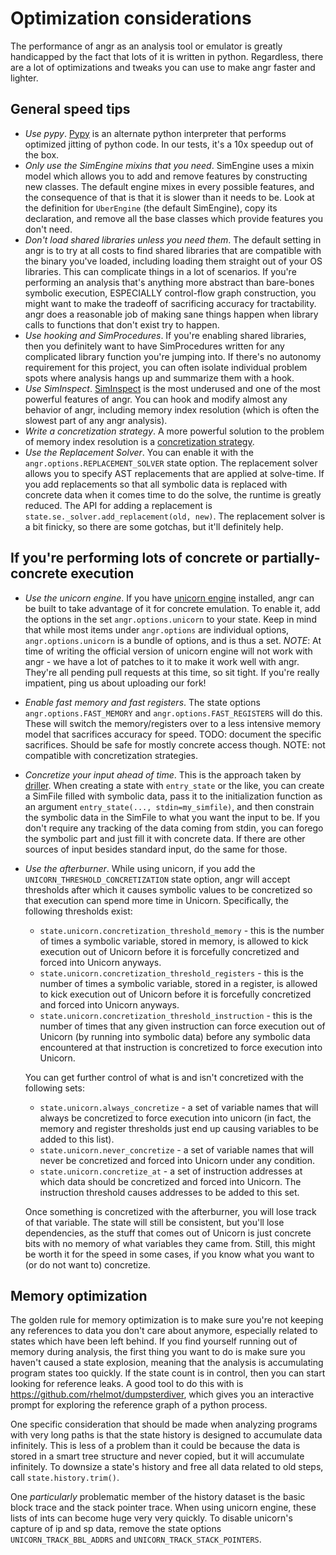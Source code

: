 # Optimization considerations

The performance of angr as an analysis tool or emulator is greatly handicapped by the fact that lots of it is written in python.
Regardless, there are a lot of optimizations and tweaks you can use to make angr faster and lighter.

## General speed tips

- *Use pypy*.
  [Pypy](http://pypy.org/) is an alternate python interpreter that performs optimized jitting of python code.
  In our tests, it's a 10x speedup out of the box.
- *Only use the SimEngine mixins that you need*. SimEngine uses a mixin model which allows you to add and remove features by constructing new classes. The default engine mixes in every possible features, and the consequence of that is that it is slower than it needs to be. Look at the definition for `UberEngine` (the default SimEngine), copy its declaration, and remove all the base classes which provide features you don't need.
- *Don't load shared libraries unless you need them*.
  The default setting in angr is to try at all costs to find shared libraries that are compatible with the binary you've loaded, including loading them straight out of your OS libraries.
  This can complicate things in a lot of scenarios.
  If you're performing an analysis that's anything more abstract than bare-bones symbolic execution, ESPECIALLY control-flow graph construction, you might want to make the tradeoff of sacrificing accuracy for tractability.
  angr does a reasonable job of making sane things happen when library calls to functions that don't exist try to happen.
- *Use hooking and SimProcedures*.
  If you're enabling shared libraries, then you definitely want to have SimProcedures written for any complicated library function you're jumping into.
  If there's no autonomy requirement for this project, you can often isolate individual problem spots where analysis hangs up and summarize them with a hook.
- *Use SimInspect*.
  [SimInspect](simulation.html#breakpoints) is the most underused and one of the most powerful features of angr.
  You can hook and modify almost any behavior of angr, including memory index resolution (which is often the slowest part of any angr analysis).
- *Write a concretization strategy*.
  A more powerful solution to the problem of memory index resolution is a [concretization strategy](https://github.com/angr/angr/tree/master/angr/concretization_strategies).
- *Use the Replacement Solver*.
  You can enable it with the `angr.options.REPLACEMENT_SOLVER` state option.
  The replacement solver allows you to specify AST replacements that are applied at solve-time.
  If you add replacements so that all symbolic data is replaced with concrete data when it comes time to do the solve, the runtime is greatly reduced.
  The API for adding a replacement is `state.se._solver.add_replacement(old, new)`.
  The replacement solver is a bit finicky, so there are some gotchas, but it'll definitely help.

## If you're performing lots of concrete or partially-concrete execution

- *Use the unicorn engine*.
  If you have [unicorn engine](https://github.com/unicorn-engine/unicorn/) installed, angr can be built to take advantage of it for concrete emulation.
  To enable it, add the options in the set `angr.options.unicorn` to your state.
  Keep in mind that while most items under `angr.options` are individual options, `angr.options.unicorn` is a bundle of options, and is thus a set.
  *NOTE*: At time of writing the official version of unicorn engine will not work with angr - we have a lot of patches to it to make it work well with angr.
  They're all pending pull requests at this time, so sit tight. If you're really impatient, ping us about uploading our fork!
- *Enable fast memory and fast registers*.
  The state options `angr.options.FAST_MEMORY` and `angr.options.FAST_REGISTERS` will do this.
  These will switch the memory/registers over to a less intensive memory model that sacrifices accuracy for speed.
  TODO: document the specific sacrifices. Should be safe for mostly concrete access though.
  NOTE: not compatible with concretization strategies.
- *Concretize your input ahead of time*.
  This is the approach taken by [driller](https://www.internetsociety.org/sites/default/files/blogs-media/driller-augmenting-fuzzing-through-selective-symbolic-execution.pdf).
  When creating a state with `entry_state` or the like, you can create a SimFile filled with symbolic data, pass it to the initialization function as an argument `entry_state(..., stdin=my_simfile)`, and then constrain the symbolic data in the SimFile to what you want the input to be.
  If you don't require any tracking of the data coming from stdin, you can forego the symbolic part and just fill it with concrete data.
  If there are other sources of input besides standard input, do the same for those.
- *Use the afterburner*.
  While using unicorn, if you add the `UNICORN_THRESHOLD_CONCRETIZATION` state option, angr will accept thresholds after which it causes symbolic values to be concretized so that execution can spend more time in Unicorn. Specifically, the following thresholds exist:

  - `state.unicorn.concretization_threshold_memory` - this is the number of times a symbolic variable, stored in memory, is allowed to kick execution out of Unicorn before it is forcefully concretized and forced into Unicorn anyways.
  - `state.unicorn.concretization_threshold_registers` - this is the number of times a symbolic variable, stored in a register, is allowed to kick execution out of Unicorn before it is forcefully concretized and forced into Unicorn anyways.
  - `state.unicorn.concretization_threshold_instruction` - this is the number of times that any given instruction can force execution out of Unicorn (by running into symbolic data) before any symbolic data encountered at that instruction is concretized to force execution into Unicorn.

  You can get further control of what is and isn't concretized with the following sets:

  - `state.unicorn.always_concretize` - a set of variable names that will always be concretized to force execution into unicorn (in fact, the memory and register thresholds just end up causing variables to be added to this list).
  - `state.unicorn.never_concretize` - a set of variable names that will never be concretized and forced into Unicorn under any condition.
  - `state.unicorn.concretize_at` - a set of instruction addresses at which data should be concretized and forced into Unicorn. The instruction threshold causes addresses to be added to this set.

  Once something is concretized with the afterburner, you will lose track of that variable.
  The state will still be consistent, but you'll lose dependencies, as the stuff that comes out of Unicorn is just concrete bits with no memory of what variables they came from.
  Still, this might be worth it for the speed in some cases, if you know what you want to (or do not want to) concretize.

## Memory optimization

The golden rule for memory optimization is to make sure you're not keeping any references to data you don't care about anymore, especially related to states which have been left behind.
If you find yourself running out of memory during analysis, the first thing you want to do is make sure you haven't caused a state explosion, meaning that the analysis is accumulating program states too quickly. If the state count is in control, then you can start looking for reference leaks. A good tool to do this with is https://github.com/rhelmot/dumpsterdiver, which gives you an interactive prompt for exploring the reference graph of a python process.

One specific consideration that should be made when analyzing programs with very long paths is that the state history is designed to accumulate data infinitely. This is less of a problem than it could be because the data is stored in a smart tree structure and never copied, but it will accumulate infinitely. To downsize a state's history and free all data related to old steps, call `state.history.trim()`.

One _particularly_ problematic member of the history dataset is the basic block trace and the stack pointer trace. When using unicorn engine, these lists of ints can become huge very very quickly. To disable unicorn's capture of ip and sp data, remove the state options `UNICORN_TRACK_BBL_ADDRS` and `UNICORN_TRACK_STACK_POINTERS`.
